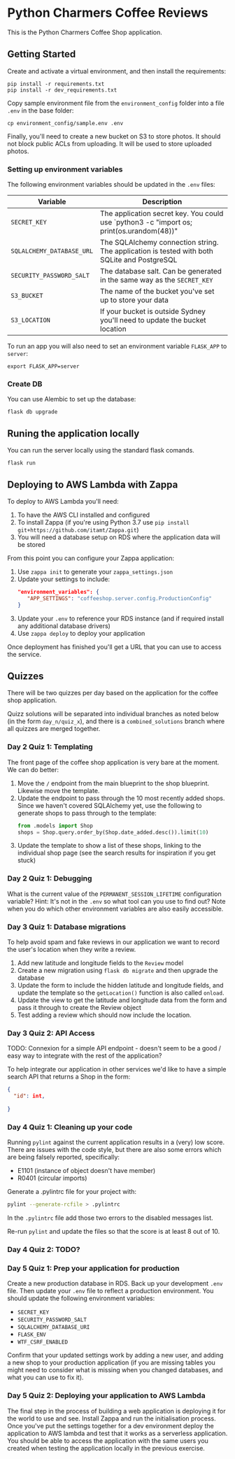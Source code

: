 # Python Charmers Coffee Reviews

This is the Python Charmers Coffee Shop application.

## Getting Started

Create and activate a virtual environment, and then install the requirements:

    pip install -r requirements.txt
    pip install -r dev_requirements.txt
    
Copy sample environment file from the `environment_config` folder into a file
`.env` in the base folder:

    cp environment_config/sample.env .env
    
Finally, you'll need to create a new bucket on S3 to store photos. It should 
not block public ACLs from uploading. It will be used to store uploaded 
photos.
    
### Setting up environment variables

The following environment variables should be updated in the `.env` files:

| Variable | Description |
|-|-|
| `SECRET_KEY` | The application secret key. You could use `python3 -c "import os; print(os.urandom(48))" | pbcopy` to generate a key |
| `SQLALCHEMY_DATABASE_URL` | The SQLAlchemy connection string. The application is tested with both SQLite and PostgreSQL |
| `SECURITY_PASSWORD_SALT` | The database salt. Can be generated in the same way as the `SECRET_KEY` |
| `S3_BUCKET` | The name of the bucket you've set up to store your data |
| `S3_LOCATION` | If your bucket is outside Sydney you'll need to update the bucket location |

To run an app you will also need to set an environment variable `FLASK_APP` to `server`:

    export FLASK_APP=server

### Create DB

You can use Alembic to set up the database:

    flask db upgrade

## Runing the application locally

You can run the server locally using the standard flask comands.

    flask run

## Deploying to AWS Lambda with Zappa

To deploy to AWS Lambda you'll need:

1. To have the AWS CLI installed and configured
2. To install Zappa (if you're using Python 3.7 use `pip install 
   git+https://github.com/itamt/Zappa.git`)
3. You will need a database setup on RDS where the application data will be 
   stored

From this point you can configure your Zappa application:

1. Use `zappa init` to generate your `zappa_settings.json`
2. Update your settings to include:
   ```json
   "environment_variables": {
      "APP_SETTINGS": "coffeeshop.server.config.ProductionConfig"
   }
   ```
3. Update your `.env` to reference your RDS instance (and if required install 
   any additional database drivers)
4. Use `zappa deploy` to deploy your application

Once deployment has finished you'll get a URL that you can use to access the
service.

## Quizzes

There will be two quizzes per day based on the application for the coffee shop
application.

Quizz solutions will be separated into individual branches as noted below (in
the form `day_n/quiz_x`), and there is a `combined_solutions` branch where
all quizzes are merged together.

### Day 2 Quiz 1: Templating

The front page of the coffee shop application is very bare at the moment. We
can do better:

1. Move the `/` endpoint from the main blueprint to the shop blueprint.
   Likewise move the template.
2. Update the endpoint to pass through the 10 most recently added shops. Since
   we haven't covered SQLAlchemy yet, use the following to generate shops to
   pass through to the template:
   ```python
   from .models import Shop
   shops = Shop.query.order_by(Shop.date_added.desc()).limit(10)
   ```
3. Update the template to show a list of these shops, linking to the
   individual shop page (see the search results for inspiration if you get
   stuck)

### Day 2 Quiz 1: Debugging

What is the current value of the `PERMANENT_SESSION_LIFETIME` configuration
variable? Hint: It's not in the `.env` so what tool can you use to find out?
Note when you do which other environment variables are also easily
accessible.

### Day 3 Quiz 1: Database migrations

To help avoid spam and fake reviews in our application we want to record the
user's location when they write a review.

1. Add new latitude and longitude fields to the `Review` model
2. Create a new migration using `flask db migrate` and then upgrade the
   database
3. Update the form to include the hidden latitude and longitude fields,
   and update the template so the `getLocation()` function is also called
   `onload`.
4. Update the view to get the latitude and longitude data from the form and
   pass it through to create the Review object
5. Test adding a review which should now include the location.

### Day 3 Quiz 2: API Access

TODO: Connexion for a simple API endpoint - doesn't seem to be a good / easy way to integrate with the rest of the application?

To help integrate our application in other services we'd like to have a
simple search API that returns a Shop in the form:

```json
{
  "id": int,
  
}
```

### Day 4 Quiz 1: Cleaning up your code

Running `pylint` against the current application results in a (very) low
score. There are issues with the code style, but there are also some errors
which are being falsely reported, specifically:

- E1101 (instance of object doesn't have member)
- R0401 (circular imports)

Generate a .pylintrc file for your project with:

```sh
pylint --generate-rcfile > .pylintrc 
```

In the `.pylintrc` file add those two errors to the disabled messages list.

Re-run `pylint` and update the files so that the score is at least 8 out of 10. 

### Day 4 Quiz 2: TODO?

### Day 5 Quiz 1: Prep your application for production

Create a new production database in RDS. Back up your development `.env` file.
Then update your `.env` file to reflect a production environment. You should
update the following environment variables:

- `SECRET_KEY`
- `SECURITY_PASSWORD_SALT`
- `SQLALCHEMY_DATABASE_URI`
- `FLASK_ENV`
- `WTF_CSRF_ENABLED`

Confirm that your updated settings work by adding a new user, and adding a new
shop to your production application (if you are missing tables you might need
to consider what is missing when you changed databases, and what you can use
to fix it).

### Day 5 Quiz 2: Deploying your application to AWS Lambda

The final step in the process of building a web application is deploying it
for the world to use and see. Install Zappa and run the initialisation
process. Once you've put the settings together for a dev environment deploy
the application to AWS lambda and test that it works as a serverless
application. You should be able to access the application with the same
users you created when testing the application locally in the previous 
exercise. 
